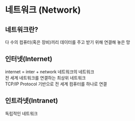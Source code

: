 # 네트워크 (Network)

## 네트워크란?

다 수의 컴퓨터(혹은 장비)끼리 데이터를 주고 받기 위해 연결해 놓은 망

## 인터넷(Internet)

internet = inter + network 네트워크의 네트워크  
전 세계 네트워크를 연결하는 최상위 네트워크  
TCP/IP Protocol 기반으로 전 세계 컴퓨터를 하나로 연결

## 인트라넷(Intranet)

독립적인 네트워크
